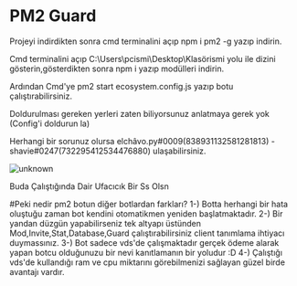 # PM2 Guard
Projeyi indirdikten sonra cmd terminalini açıp npm i pm2 -g yazıp indirin.

Cmd terminalini açıp C:\Users\pcismi\Desktop\Klasörismi yolu ile dizini gösterin,gösterdikten sonra npm i yazıp modülleri indirin.

Ardından Cmd'ye pm2 start ecosystem.config.js yazıp botu çalıştırabilirsiniz.

Doldurulması gereken yerleri zaten biliyorsunuz anlatmaya gerek yok
(Config'i doldurun la)

Herhangi bir sorunuz olursa   elchâvo.py#0009(838931132581281813) - shavie#0247(732295412534476880) ulaşabilirsiniz.

![unknown](https://user-images.githubusercontent.com/74346832/167022215-a08935d9-813d-4878-936b-ada16c442d1a.png)

Buda Çalıştığında Dair Ufacıcık Bir Ss Olsn

#Peki nedir pm2 botun diğer botlardan farkları?
1-) Botta herhangi bir hata oluştuğu zaman bot kendini otomatikmen yeniden başlatmaktadır.
2-) Bir yandan düzgün yapabilirseniz tek altyapı üstünden Mod,Invite,Stat,Database,Guard çalıştırabilirsiniz client tanımlama ihtiyacı duymassınız.
3-) Bot sadece vds'de çalışmaktadır gerçek ödeme alarak yapan botcu olduğunuzu bir nevi kanıtlamanın bir yoludur :D
4-) Çalıştığı vds'de kullandığı ram ve cpu miktarını görebilmenizi sağlayan güzel birde avantajı vardır.

